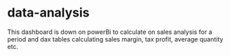# data-analysis
This dashboard is down on powerBi to calculate on sales analysis for a period and dax tables calculating sales margin, tax profit, average quantity etc.
